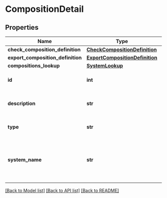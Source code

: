 # CompositionDetail

## Properties
Name | Type | Description | Notes
------------ | ------------- | ------------- | -------------
**check_composition_definition** | [**CheckCompositionDefinition**](CheckCompositionDefinition.md) |  | [optional] 
**export_composition_definition** | [**ExportCompositionDefinition**](ExportCompositionDefinition.md) |  | [optional] 
**compositions_lookup** | [**SystemLookup**](SystemLookup.md) |  | [optional] 
**id** | **int** | The id of this composition | 
**description** | **str** | The description of this composition | 
**type** | **str** | The type of this composition | 
**system_name** | **str** | The name of the FastStats system that this composition is for | 

[[Back to Model list]](../README.md#documentation-for-models) [[Back to API list]](../README.md#documentation-for-api-endpoints) [[Back to README]](../README.md)


